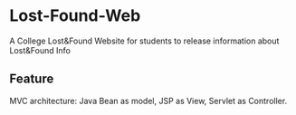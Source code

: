 # Lost-Found-Web
A College Lost&amp;Found Website for students to release information about Lost&amp;Found Info

## Feature
MVC  architecture:
Java Bean as model, JSP as View, Servlet as Controller.
